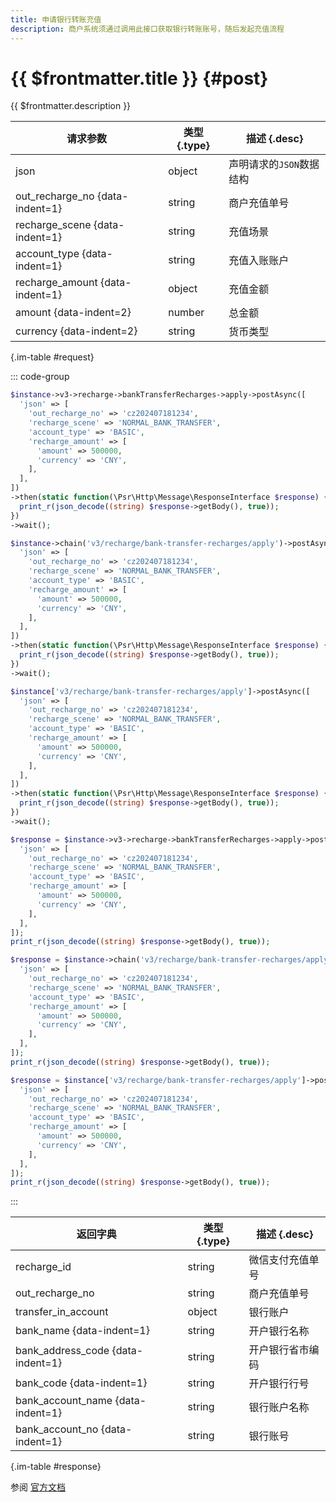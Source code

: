 ```yaml
---
title: 申请银行转账充值
description: 商户系统须通过调用此接口获取银行转账账号，随后发起充值流程
---
```


# {{ $frontmatter.title }} {#post}

{{ $frontmatter.description }}

| 请求参数 | 类型 {.type} | 描述 {.desc}
| --- | --- | ---
| json | object | 声明请求的`JSON`数据结构
| out_recharge_no {data-indent=1} | string | 商户充值单号
| recharge_scene {data-indent=1} | string | 充值场景
| account_type {data-indent=1} | string | 充值入账账户
| recharge_amount {data-indent=1} | object | 充值金额
| amount {data-indent=2} | number | 总金额
| currency {data-indent=2} | string | 货币类型

{.im-table #request}

::: code-group

```php [异步纯链式]
$instance->v3->recharge->bankTransferRecharges->apply->postAsync([
  'json' => [
    'out_recharge_no' => 'cz202407181234',
    'recharge_scene' => 'NORMAL_BANK_TRANSFER',
    'account_type' => 'BASIC',
    'recharge_amount' => [
      'amount' => 500000,
      'currency' => 'CNY',
    ],
  ],
])
->then(static function(\Psr\Http\Message\ResponseInterface $response) {
  print_r(json_decode((string) $response->getBody(), true));
})
->wait();
```

```php [异步声明式]
$instance->chain('v3/recharge/bank-transfer-recharges/apply')->postAsync([
  'json' => [
    'out_recharge_no' => 'cz202407181234',
    'recharge_scene' => 'NORMAL_BANK_TRANSFER',
    'account_type' => 'BASIC',
    'recharge_amount' => [
      'amount' => 500000,
      'currency' => 'CNY',
    ],
  ],
])
->then(static function(\Psr\Http\Message\ResponseInterface $response) {
  print_r(json_decode((string) $response->getBody(), true));
})
->wait();
```

```php [异步属性式]
$instance['v3/recharge/bank-transfer-recharges/apply']->postAsync([
  'json' => [
    'out_recharge_no' => 'cz202407181234',
    'recharge_scene' => 'NORMAL_BANK_TRANSFER',
    'account_type' => 'BASIC',
    'recharge_amount' => [
      'amount' => 500000,
      'currency' => 'CNY',
    ],
  ],
])
->then(static function(\Psr\Http\Message\ResponseInterface $response) {
  print_r(json_decode((string) $response->getBody(), true));
})
->wait();
```

```php [同步纯链式]
$response = $instance->v3->recharge->bankTransferRecharges->apply->post([
  'json' => [
    'out_recharge_no' => 'cz202407181234',
    'recharge_scene' => 'NORMAL_BANK_TRANSFER',
    'account_type' => 'BASIC',
    'recharge_amount' => [
      'amount' => 500000,
      'currency' => 'CNY',
    ],
  ],
]);
print_r(json_decode((string) $response->getBody(), true));
```

```php [同步声明式]
$response = $instance->chain('v3/recharge/bank-transfer-recharges/apply')->post([
  'json' => [
    'out_recharge_no' => 'cz202407181234',
    'recharge_scene' => 'NORMAL_BANK_TRANSFER',
    'account_type' => 'BASIC',
    'recharge_amount' => [
      'amount' => 500000,
      'currency' => 'CNY',
    ],
  ],
]);
print_r(json_decode((string) $response->getBody(), true));
```

```php [同步属性式]
$response = $instance['v3/recharge/bank-transfer-recharges/apply']->post([
  'json' => [
    'out_recharge_no' => 'cz202407181234',
    'recharge_scene' => 'NORMAL_BANK_TRANSFER',
    'account_type' => 'BASIC',
    'recharge_amount' => [
      'amount' => 500000,
      'currency' => 'CNY',
    ],
  ],
]);
print_r(json_decode((string) $response->getBody(), true));
```

:::

| 返回字典 | 类型 {.type} | 描述 {.desc}
| --- | --- | ---
| recharge_id | string | 微信支付充值单号
| out_recharge_no | string | 商户充值单号
| transfer_in_account | object | 银行账户
| bank_name {data-indent=1} | string | 开户银行名称
| bank_address_code {data-indent=1} | string | 开户银行省市编码
| bank_code {data-indent=1} | string | 开户银行行号
| bank_account_name {data-indent=1} | string | 银行账户名称
| bank_account_no {data-indent=1} | string | 银行账号

{.im-table #response}

参阅 [官方文档](https://pay.weixin.qq.com/docs/merchant/apis/mch-recharge/bank-recharge/bank-transfer-recharge-apply.html)

